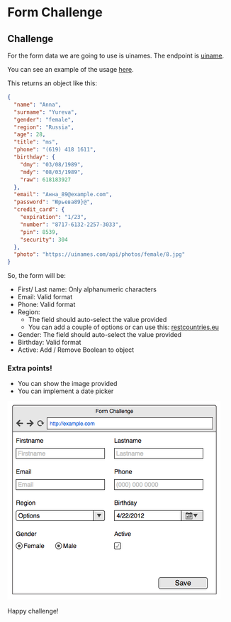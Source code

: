 # Form Challenge

## Challenge
For the form data we are going to use is uinames. The endpoint is [uiname](https://uinames.com/api/?ext).

You can see an example of the usage [here](https://runkit.com/ecancino/user-api).

This returns an object like this:

```json
{
  "name": "Anna",
  "surname": "Yureva",
  "gender": "female",
  "region": "Russia",
  "age": 28,
  "title": "ms",
  "phone": "(619) 418 1611",
  "birthday": {
    "dmy": "03/08/1989",
    "mdy": "08/03/1989",
    "raw": 618183927
  },
  "email": "Анна_89@example.com",
  "password": "Юрьевa89}@",
  "credit_card": {
    "expiration": "1/23",
    "number": "8717-6132-2257-3033",
    "pin": 8539,
    "security": 304
  },
  "photo": "https://uinames.com/api/photos/female/8.jpg"
}
```

So, the form will be:

- First/ Last name: Only alphanumeric characters
- Email: Valid format
- Phone: Valid format
- Region:
  - The field should auto-select the value provided
  - You can add a couple of options or can use this: [restcountries.eu](https://restcountries.eu/rest/v2/all)
- Gender: The field should auto-select the value provided
- Birthday: Valid format
- Active: Add / Remove Boolean to object

### Extra points!

- You can show the image provided
- You can implement a date picker

![Form Challenge](form.png)

Happy challenge!
